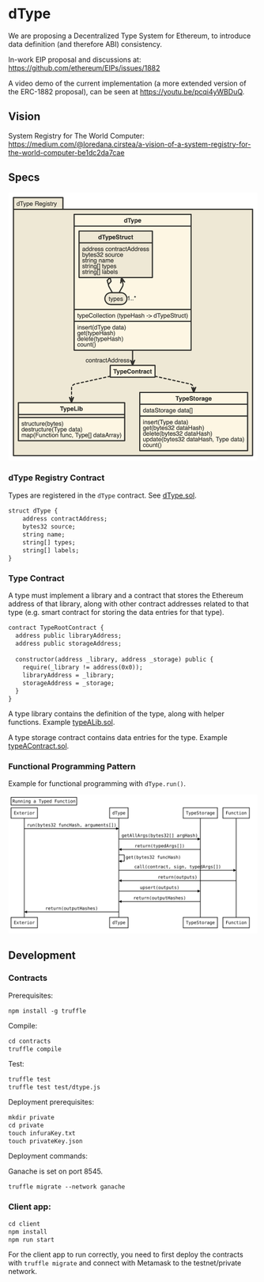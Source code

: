 # dType

We are proposing a Decentralized Type System for Ethereum, to introduce data definition (and therefore ABI) consistency.

In-work EIP proposal and discussions at: https://github.com/ethereum/EIPs/issues/1882

A video demo of the current implementation (a more extended version of the ERC-1882 proposal), can be seen at https://youtu.be/pcqi4yWBDuQ.

## Vision

System Registry for The World Computer: https://medium.com/@loredana.cirstea/a-vision-of-a-system-registry-for-the-world-computer-be1dc2da7cae


## Specs

![dType](/docs/images/dType.png)

### dType Registry Contract

Types are registered in the `dType` contract. See [dType.sol](/contracts/contracts/dType.sol).


```
struct dType {
    address contractAddress;
    bytes32 source;
    string name;
    string[] types;
    string[] labels;
}

```

### Type Contract

A type must implement a library and a contract that stores the Ethereum address of that library, along with other contract addresses related to that type (e.g. smart contract for storing the data entries for that type).

```
contract TypeRootContract {
  address public libraryAddress;
  address public storageAddress;

  constructor(address _library, address _storage) public {
    require(_library != address(0x0));
    libraryAddress = _library;
    storageAddress = _storage;
  }
}
```

A type library contains the definition of the type, along with helper functions.
Example [typeALib.sol](/contracts/contracts/dtypes/typeALib.sol).

A type storage contract contains data entries for the type.
Example [typeAContract.sol](/contracts/contracts/dtypes/typeAContract.sol).

### Functional Programming Pattern

Example for functional programming with `dType.run()`.

![runExample](/docs/images/seq-typedFunc.svg)

## Development

### Contracts

Prerequisites:

```
npm install -g truffle
```

Compile:

```
cd contracts
truffle compile
```

Test:

```
truffle test
truffle test test/dtype.js
```

Deployment prerequisites:

```
mkdir private
cd private
touch infuraKey.txt
touch privateKey.json
```

Deployment commands:

Ganache is set on port 8545.

```
truffle migrate --network ganache
```

### Client app:

```
cd client
npm install
npm run start
```

For the client app to run correctly, you need to first deploy the contracts with `truffle migrate` and connect with Metamask to the testnet/private network.
